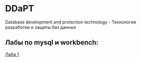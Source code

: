 # DDaPT
Database development and protection technology - Технология разработки и защиты баз данных

## Лабы по mysql и workbench:

<a href="https://github.com/Bitnik212/DDaPT/tree/mysql_laba_1">Лаба 1</a>
